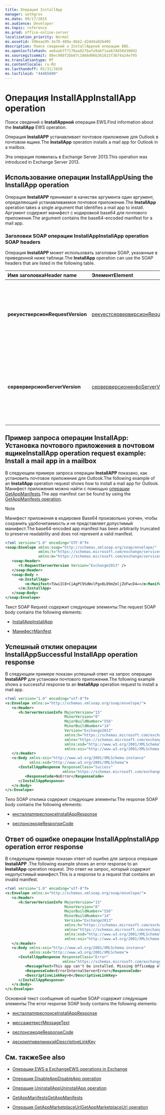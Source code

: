 ```yaml
---
title: Операция InstallApp
manager: sethgros
ms.date: 09/17/2015
ms.audience: Developer
ms.topic: reference
ms.prod: office-online-server
localization_priority: Normal
ms.assetid: 596eae95-3e78-489a-8bb2-d2dd4a026405
description: Поиск сведений о InstallAppной операции EWS.
ms.openlocfilehash: ae6aab7f7176aa827bafa9abf1aa67d458d309d2
ms.sourcegitcommit: 88ec988f2bb67c1866d06b361615f3674a24e795
ms.translationtype: MT
ms.contentlocale: ru-RU
ms.lasthandoff: 05/31/2020
ms.locfileid: "44465690"
---
```

# <a name="installapp-operation"></a><span data-ttu-id="1e3ed-103">Операция InstallApp</span><span class="sxs-lookup"><span data-stu-id="1e3ed-103">InstallApp operation</span></span>

<span data-ttu-id="1e3ed-104">Поиск сведений о **InstallAppной** операции EWS.</span><span class="sxs-lookup"><span data-stu-id="1e3ed-104">Find information about the **InstallApp** EWS operation.</span></span> 
  
<span data-ttu-id="1e3ed-105">Операция **InstallAPP** устанавливает почтовое приложение для Outlook в почтовом ящике.</span><span class="sxs-lookup"><span data-stu-id="1e3ed-105">The **InstallApp** operation installs a mail app for Outlook in a mailbox.</span></span> 
  
<span data-ttu-id="1e3ed-106">Эта операция появилась в Exchange Server 2013.</span><span class="sxs-lookup"><span data-stu-id="1e3ed-106">This operation was introduced in Exchange Server 2013.</span></span>
  
## <a name="using-the-installapp-operation"></a><span data-ttu-id="1e3ed-107">Использование операции InstallApp</span><span class="sxs-lookup"><span data-stu-id="1e3ed-107">Using the InstallApp operation</span></span>

<span data-ttu-id="1e3ed-108">Операция **InstallAPP** принимает в качестве аргумента один аргумент, определяющий устанавливаемое почтовое приложение.</span><span class="sxs-lookup"><span data-stu-id="1e3ed-108">The **InstallApp** operation takes a single argument that identifies a mail app to install.</span></span> <span data-ttu-id="1e3ed-109">Аргумент содержит манифест с кодировкой base64 для почтового приложения.</span><span class="sxs-lookup"><span data-stu-id="1e3ed-109">The argument contains the base64-encoded manifest for a mail app.</span></span> 
  
### <a name="installapp-operation-soap-headers"></a><span data-ttu-id="1e3ed-110">Заголовки SOAP операции InstallApp</span><span class="sxs-lookup"><span data-stu-id="1e3ed-110">InstallApp operation SOAP headers</span></span>

<span data-ttu-id="1e3ed-111">Операция **InstallAPP** может использовать заголовки SOAP, указанные в приведенной ниже таблице.</span><span class="sxs-lookup"><span data-stu-id="1e3ed-111">The **InstallApp** operation can use the SOAP headers that are listed in the following table.</span></span> 
  
|<span data-ttu-id="1e3ed-112">**Имя заголовка**</span><span class="sxs-lookup"><span data-stu-id="1e3ed-112">**Header name**</span></span>|<span data-ttu-id="1e3ed-113">**Элемент**</span><span class="sxs-lookup"><span data-stu-id="1e3ed-113">**Element**</span></span>|<span data-ttu-id="1e3ed-114">**Описание**</span><span class="sxs-lookup"><span data-stu-id="1e3ed-114">**Description**</span></span>|
|:-----|:-----|:-----|
|<span data-ttu-id="1e3ed-115">**рекуестверсион**</span><span class="sxs-lookup"><span data-stu-id="1e3ed-115">**RequestVersion**</span></span> <br/> |[<span data-ttu-id="1e3ed-116">рекуестсерверверсион</span><span class="sxs-lookup"><span data-stu-id="1e3ed-116">RequestServerVersion</span></span>](requestserverversion.md) <br/> |<span data-ttu-id="1e3ed-117">Определяет версию схемы для запроса операции.</span><span class="sxs-lookup"><span data-stu-id="1e3ed-117">Identifies the schema version for the operation request.</span></span> <span data-ttu-id="1e3ed-118">Этот заголовок является применимым для запроса.</span><span class="sxs-lookup"><span data-stu-id="1e3ed-118">This header is applicable to a request.</span></span>  <br/> |
|<span data-ttu-id="1e3ed-119">**серверверсион**</span><span class="sxs-lookup"><span data-stu-id="1e3ed-119">**ServerVersion**</span></span> <br/> |[<span data-ttu-id="1e3ed-120">серверверсионинфо</span><span class="sxs-lookup"><span data-stu-id="1e3ed-120">ServerVersionInfo</span></span>](serverversioninfo.md) <br/> |<span data-ttu-id="1e3ed-121">Определяет версию сервера, который ответил на запрос.</span><span class="sxs-lookup"><span data-stu-id="1e3ed-121">Identifies the version of the server that responded to the request.</span></span> <span data-ttu-id="1e3ed-122">Этот заголовок является применимым для отклика.</span><span class="sxs-lookup"><span data-stu-id="1e3ed-122">This header is applicable to a response.</span></span>  <br/> |
   
## <a name="installapp-operation-request-example-install-a-mail-app-in-a-mailbox"></a><span data-ttu-id="1e3ed-123">Пример запроса операции InstallApp: Установка почтового приложения в почтовом ящике</span><span class="sxs-lookup"><span data-stu-id="1e3ed-123">InstallApp operation request example: Install a mail app in a mailbox</span></span>

<span data-ttu-id="1e3ed-124">В следующем примере запроса операции **InstallAPP** показано, как установить почтовое приложение для Outlook.</span><span class="sxs-lookup"><span data-stu-id="1e3ed-124">The following example of an **InstallApp** operation request shows how to install a mail app for Outlook.</span></span> <span data-ttu-id="1e3ed-125">Манифест приложения можно найти с помощью [операции GetAppManifests](getappmanifests-operation.md).</span><span class="sxs-lookup"><span data-stu-id="1e3ed-125">The app manifest can be found by using the [GetAppManifests operation](getappmanifests-operation.md).</span></span>
  
> [!NOTE]
> <span data-ttu-id="1e3ed-126">Манифест приложения в кодировке Base64 произвольно усечен, чтобы сохранить удобочитаемость и не представляет допустимый манифест.</span><span class="sxs-lookup"><span data-stu-id="1e3ed-126">The base64-encoded app manifest has been arbitrarily truncated to preserve readability and does not represent a valid manifest.</span></span> 
  
```XML
<?xml version="1.0" encoding="UTF-8"?>
<soap:Envelope xmlns:soap="http://schemas.xmlsoap.org/soap/envelope/"
               xmlns:t="https://schemas.microsoft.com/exchange/services/2006/types"
               xmlns:m="https://schemas.microsoft.com/exchange/services/2006/messages">
   <soap:Header>
      <t:RequestServerVersion Version="Exchange2013" />
   </soap:Header>
   <soap:Body >
      <m:InstallApp>
         <m:Manifest>TUwiIC8+CiAgPC9SdWxlPgo8L09mZmljZUFwcD4=</m:Manifest>
      </m:InstallApp>
   </soap:Body>
</soap:Envelope>

```

<span data-ttu-id="1e3ed-127">Текст SOAP Request содержит следующие элементы:</span><span class="sxs-lookup"><span data-stu-id="1e3ed-127">The request SOAP body contains the following elements:</span></span>
  
- [<span data-ttu-id="1e3ed-128">InstallApp</span><span class="sxs-lookup"><span data-stu-id="1e3ed-128">InstallApp</span></span>](installapp.md)
    
- [<span data-ttu-id="1e3ed-129">Манифест</span><span class="sxs-lookup"><span data-stu-id="1e3ed-129">Manifest</span></span>](manifest.md)
    
## <a name="successful-installapp-operation-response"></a><span data-ttu-id="1e3ed-130">Успешный отклик операции InstallApp</span><span class="sxs-lookup"><span data-stu-id="1e3ed-130">Successful InstallApp operation response</span></span>

<span data-ttu-id="1e3ed-131">В следующем примере показан успешный ответ на запрос операции **InstallAPP** для установки почтового приложения.</span><span class="sxs-lookup"><span data-stu-id="1e3ed-131">The following example shows a successful response to an **InstallApp** operation request to install a mail app.</span></span> 
  
```XML
<?xml version="1.0" encoding="utf-8"?>
<s:Envelope xmlns:s="http://schemas.xmlsoap.org/soap/envelope/">
   <s:Header>
      <h:ServerVersionInfo MajorVersion="15" 
                           MinorVersion="0" 
                           MajorBuildNumber="556" 
                           MinorBuildNumber="14" 
                           Version="Exchange2013" 
                           xmlns:h="https://schemas.microsoft.com/exchange/services/2006/types" 
                           xmlns="https://schemas.microsoft.com/exchange/services/2006/types" 
                           xmlns:xsd="http://www.w3.org/2001/XMLSchema" 
                           xmlns:xsi="http://www.w3.org/2001/XMLSchema-instance"/>
   </s:Header>
   <s:Body xmlns:xsi="http://www.w3.org/2001/XMLSchema-instance" 
           xmlns:xsd="http://www.w3.org/2001/XMLSchema">
      <InstallAppResponse ResponseClass="Success" 
                          xmlns="https://schemas.microsoft.com/exchange/services/2006/messages">
         <ResponseCode>NoError</ResponseCode>
      </InstallAppResponse>
   </s:Body>
</s:Envelope>
```

<span data-ttu-id="1e3ed-132">Тело SOAP отклика содержит следующие элементы:</span><span class="sxs-lookup"><span data-stu-id="1e3ed-132">The response SOAP body contains the following elements:</span></span>
  
- [<span data-ttu-id="1e3ed-133">инсталлаппреспонсе</span><span class="sxs-lookup"><span data-stu-id="1e3ed-133">InstallAppResponse</span></span>](installappresponse.md)
    
- [<span data-ttu-id="1e3ed-134">респонсекоде</span><span class="sxs-lookup"><span data-stu-id="1e3ed-134">ResponseCode</span></span>](responsecode.md)
    
## <a name="installapp-operation-error-response"></a><span data-ttu-id="1e3ed-135">Ответ об ошибке операции InstallApp</span><span class="sxs-lookup"><span data-stu-id="1e3ed-135">InstallApp operation error response</span></span>

<span data-ttu-id="1e3ed-136">В следующем примере показан ответ об ошибке для запроса операции **InstallAPP** .</span><span class="sxs-lookup"><span data-stu-id="1e3ed-136">The following example shows an error response to an **InstallApp** operation request.</span></span> <span data-ttu-id="1e3ed-137">Это ответ на запрос, который содержит недопустимый манифест.</span><span class="sxs-lookup"><span data-stu-id="1e3ed-137">This is a response to a request that contains an invalid manifest.</span></span> 
  
```XML
<?xml version="1.0" encoding="utf-8"?>
<s:Envelope xmlns:s="http://schemas.xmlsoap.org/soap/envelope/">
   <s:Header>
      <h:ServerVersionInfo MajorVersion="15" 
                           MinorVersion="0" 
                           MajorBuildNumber="556" 
                           MinorBuildNumber="14" 
                           Version="Exchange2013" 
                           xmlns:h="https://schemas.microsoft.com/exchange/services/2006/types" 
                           xmlns="https://schemas.microsoft.com/exchange/services/2006/types" 
                           xmlns:xsd="http://www.w3.org/2001/XMLSchema" 
                           xmlns:xsi="http://www.w3.org/2001/XMLSchema-instance"/>
   </s:Header>
   <s:Body xmlns:xsi="http://www.w3.org/2001/XMLSchema-instance" 
           xmlns:xsd="http://www.w3.org/2001/XMLSchema">
      <InstallAppResponse ResponseClass="Error" 
                          xmlns="https://schemas.microsoft.com/exchange/services/2006/messages">
         <MessageText>This app can't be installed. Missing OfficeApp element.</MessageText>
         <ResponseCode>ErrorInternalServerError</ResponseCode>
         <DescriptiveLinkKey>0</DescriptiveLinkKey>
      </InstallAppResponse>
   </s:Body>
</s:Envelope>

```

<span data-ttu-id="1e3ed-138">Основной текст сообщения об ошибке SOAP содержит следующие элементы:</span><span class="sxs-lookup"><span data-stu-id="1e3ed-138">The error response SOAP body contains the following elements:</span></span>
  
- [<span data-ttu-id="1e3ed-139">инсталлаппреспонсе</span><span class="sxs-lookup"><span data-stu-id="1e3ed-139">InstallAppResponse</span></span>](installappresponse.md)
    
- [<span data-ttu-id="1e3ed-140">мессажетекст</span><span class="sxs-lookup"><span data-stu-id="1e3ed-140">MessageText</span></span>](messagetext.md)
    
- [<span data-ttu-id="1e3ed-141">респонсекоде</span><span class="sxs-lookup"><span data-stu-id="1e3ed-141">ResponseCode</span></span>](responsecode.md)
    
- [<span data-ttu-id="1e3ed-142">дескриптивелинккэй</span><span class="sxs-lookup"><span data-stu-id="1e3ed-142">DescriptiveLinkKey</span></span>](descriptivelinkkey.md)
    
## <a name="see-also"></a><span data-ttu-id="1e3ed-143">См. также</span><span class="sxs-lookup"><span data-stu-id="1e3ed-143">See also</span></span>

- [<span data-ttu-id="1e3ed-144">Операции EWS в Exchange</span><span class="sxs-lookup"><span data-stu-id="1e3ed-144">EWS operations in Exchange</span></span>](ews-operations-in-exchange.md)
    
- [<span data-ttu-id="1e3ed-145">Операция DisableApp</span><span class="sxs-lookup"><span data-stu-id="1e3ed-145">DisableApp operation</span></span>](disableapp-operation.md)
    
- [<span data-ttu-id="1e3ed-146">Операция UninstallApp</span><span class="sxs-lookup"><span data-stu-id="1e3ed-146">UninstallApp operation</span></span>](uninstallapp-operation.md)
    
- [<span data-ttu-id="1e3ed-147">GetAppManifests</span><span class="sxs-lookup"><span data-stu-id="1e3ed-147">GetAppManifests</span></span>](getappmanifests.md)
    
- [<span data-ttu-id="1e3ed-148">Операция GetAppMarketplaceUrl</span><span class="sxs-lookup"><span data-stu-id="1e3ed-148">GetAppMarketplaceUrl operation</span></span>](getappmarketplaceurl-operation.md)
    

